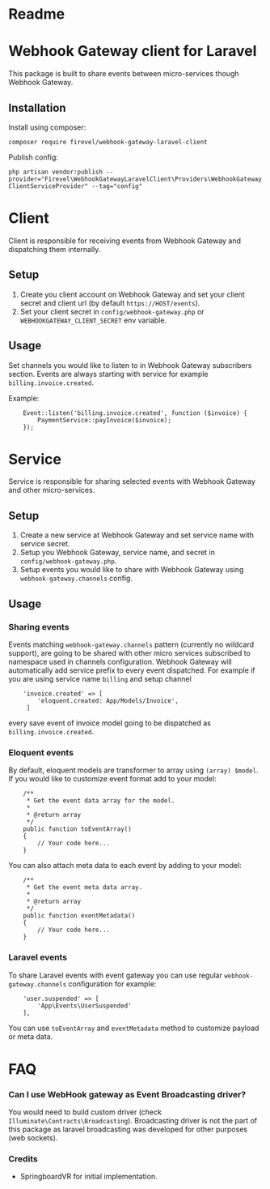 # Readme

# Webhook Gateway client for Laravel

This package is built to share events between micro-services though Webhook Gateway.

## Installation

Install using composer:

`composer require firevel/webhook-gateway-laravel-client`

Publish config:

`php artisan vendor:publish --provider="Firevel\WebhookGatewayLaravelClient\Providers\WebhookGatewayClientServiceProvider" --tag="config"`

# Client

Client is responsible for receiving events from Webhook Gateway and dispatching them internally.

## Setup

1. Create you client account on Webhook Gateway and set your client secret and client url (by default `https://HOST/events`).
2. Set your client secret in `config/webhook-gateway.php` or `WEBHOOKGATEWAY_CLIENT_SECRET` env variable.

## Usage

Set channels you would like to listen to in Webhook Gateway subscribers section. Events are always starting with service for example `billing.invoice.created`.

Example:
```
    Event::listen('billing.invoice.created', function ($invoice) {
        PaymentService::payInvoice($invoice);
    });
```

# Service

Service is responsible for sharing selected events with Webhook Gateway and other micro-services.

## Setup

1. Create a new service at Webhook Gateway and set service name with service secret.
2. Setup you Webhook Gateway, service name, and secret in `config/webhook-gateway.php`.
3. Setup events you would like to share with Webhook Gateway using `webhook-gateway.channels` config.

## Usage

### Sharing events

Events matching `webhook-gateway.channels` pattern (currently no wildcard support), are going to be shared with other micro services subscribed to namespace used in channels configuration. Webhook Gateway will automatically add service prefix to every event dispatched.
For example if you are using service name `billing` and setup channel
```
    'invoice.created' => [
        'eloquent.created: App/Models/Invoice',
     ]
```
every save event of invoice model going to be dispatched as `billing.invoice.created`.

### Eloquent events

By default, eloquent models are transformer to array using `(array) $model`. If you would like to customize event format add to your model:

```
    /**
     * Get the event data array for the model.
     *
     * @return array
     */
    public function toEventArray()
    {
    	// Your code here...
    }
```

You can also attach meta data to each event by adding to your model:
```
    /**
     * Get the event meta data array.
     *
     * @return array
     */
    public function eventMetadata()
    {
    	// Your code here...
    }
```

### Laravel events

To share Laravel events with event gateway you can use regular `webhook-gateway.channels` configuration for example:
```
    'user.suspended' => [
        'App\Events\UserSuspended'
    ],
```

You can use `toEventArray` and `eventMetadata` method to customize payload or meta data.

# FAQ

### Can I use WebHook gateway as Event Broadcasting driver?

You would need to build custom driver (check `Illuminate\Contracts\Broadcasting`). Broadcasting driver is not the part of this package as laravel broadcasting was developed for other purposes (web sockets).

### Credits

- SpringboardVR for initial implementation.
